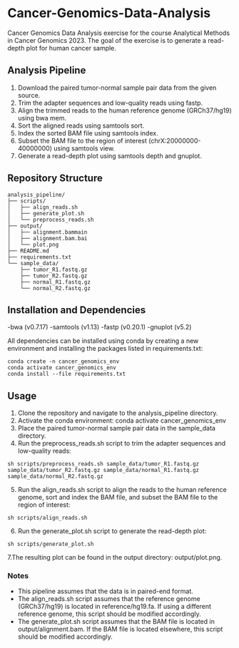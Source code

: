 # Cancer-Genomics-Data-Analysis
Cancer Genomics Data Analysis exercise for the course Analytical Methods in Cancer Genomics 2023. The goal of the exercise is to generate a read-depth plot for human cancer sample.

## Analysis Pipeline
1. Download the paired tumor-normal sample pair data from the given source.
2. Trim the adapter sequences and low-quality reads using fastp.
3. Align the trimmed reads to the human reference genome (GRCh37/hg19) using bwa mem.
4. Sort the aligned reads using samtools sort.
5. Index the sorted BAM file using samtools index.
6. Subset the BAM file to the region of interest (chrX:20000000-40000000) using samtools view.
7. Generate a read-depth plot using samtools depth and gnuplot.

## Repository Structure
```
analysis_pipeline/
├── scripts/
│   ├── align_reads.sh
│   ├── generate_plot.sh
│   └── preprocess_reads.sh
├── output/
│   ├── alignment.bammain
│   ├── alignment.bam.bai
│   └── plot.png
├── README.md
├── requirements.txt
└── sample_data/
    ├── tumor_R1.fastq.gz
    ├── tumor_R2.fastq.gz
    ├── normal_R1.fastq.gz
    └── normal_R2.fastq.gz
```

## Installation and Dependencies

-bwa (v0.7.17)
-samtools (v1.13)
-fastp (v0.20.1)
-gnuplot (v5.2)

All dependencies can be installed using conda by creating a new environment and installing the packages listed in requirements.txt:

```
conda create -n cancer_genomics_env
conda activate cancer_genomics_env
conda install --file requirements.txt
```

## Usage
1. Clone the repository and navigate to the analysis_pipeline directory.
2. Activate the conda environment: conda activate cancer_genomics_env
3. Place the paired tumor-normal sample pair data in the sample_data directory.
4. Run the preprocess_reads.sh script to trim the adapter sequences and low-quality reads:
```
sh scripts/preprocess_reads.sh sample_data/tumor_R1.fastq.gz sample_data/tumor_R2.fastq.gz sample_data/normal_R1.fastq.gz sample_data/normal_R2.fastq.gz
```
5. Run the align_reads.sh script to align the reads to the human reference genome, sort and index the BAM file, and subset the BAM file to the region of interest:
```
sh scripts/align_reads.sh
```
6. Run the generate_plot.sh script to generate the read-depth plot:
```
sh scripts/generate_plot.sh
```
7.The resulting plot can be found in the output directory: output/plot.png.

### Notes
- This pipeline assumes that the data is in paired-end format.
- The align_reads.sh script assumes that the reference genome (GRCh37/hg19) is located in reference/hg19.fa. If using a different reference genome, this script should be modified accordingly.
- The generate_plot.sh script assumes that the BAM file is located in output/alignment.bam. If the BAM file is located elsewhere, this script should be modified accordingly.
